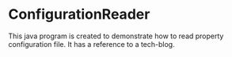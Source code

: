 # ConfigurationReader
This java program is created to demonstrate how to read property configuration file.
It has a reference to a tech-blog.
